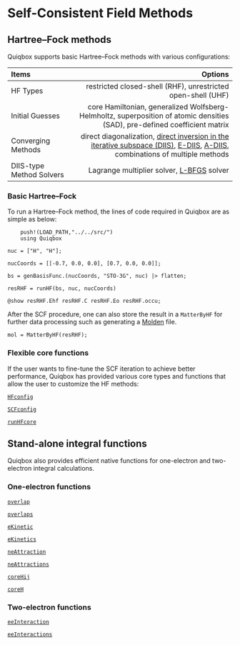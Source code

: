 # Self-Consistent Field Methods

## Hartree–Fock methods

Quiqbox supports basic Hartree–Fock methods with various configurations: 

| Items | Options |
| :---  |  ---:   |
| HF Types | restricted closed-shell (RHF), unrestricted open-shell (UHF) |
| Initial Guesses | core Hamiltonian, generalized Wolfsberg-Helmholtz, superposition of atomic densities (SAD), pre-defined coefficient matrix |
| Converging Methods | direct diagonalization, [direct inversion in the iterative subspace (DIIS)](https://onlinelibrary.wiley.com/doi/10.1002/jcc.540030413), [E-DIIS](https://aip.scitation.org/doi/abs/10.1063/1.1470195), [A-DIIS](https://aip.scitation.org/doi/10.1063/1.3304922), combinations of multiple methods |
| DIIS-type Method Solvers | Lagrange multiplier solver, [L-BFGS](https://github.com/Gnimuc/LBFGSB.jl) solver |

### Basic Hartree–Fock

To run a Hartree–Fock method, the lines of code required in Quiqbox are as simple as below:
```@setup 2
    push!(LOAD_PATH,"../../src/")
    using Quiqbox
```
```@repl 2
nuc = ["H", "H"];

nucCoords = [[-0.7, 0.0, 0.0], [0.7, 0.0, 0.0]];

bs = genBasisFunc.(nucCoords, "STO-3G", nuc) |> flatten;

resRHF = runHF(bs, nuc, nucCoords)

@show resRHF.Ehf resRHF.C resRHF.Eo resRHF.occu;
```

After the SCF procedure, one can also store the result in a `MatterByHF` for further data processing such as generating a [Molden](@ref) file.
```@repl 2
mol = MatterByHF(resRHF); 
```

### Flexible core functions

If the user wants to fine-tune the SCF iteration to achieve better performance, Quiqbox has provided various core types and functions that allow the user to customize the HF methods:

[`HFconfig`](@ref)

[`SCFconfig`](@ref)

[`runHFcore`](@ref)

## Stand-alone integral functions

Quiqbox also provides efficient native functions for one-electron and two-electron integral calculations.

### One-electron functions

[`overlap`](@ref)

[`overlaps`](@ref)

[`eKinetic`](@ref)

[`eKinetics`](@ref)

[`neAttraction`](@ref)

[`neAttractions`](@ref)

[`coreHij`](@ref)

[`coreH`](@ref)

### Two-electron functions

[`eeInteraction`](@ref)

[`eeInteractions`](@ref)